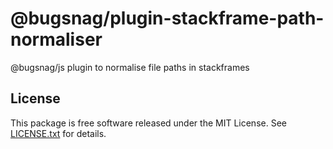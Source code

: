 # @bugsnag/plugin-stackframe-path-normaliser

@bugsnag/js plugin to normalise file paths in stackframes

## License

This package is free software released under the MIT License. See [LICENSE.txt](./LICENSE.txt) for details.
